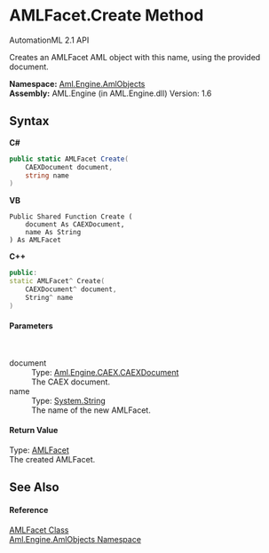 # AMLFacet.Create Method 
AutomationML 2.1 API 

Creates an AMLFacet AML object with this name, using the provided document.

**Namespace:**&nbsp;<a href="N_Aml_Engine_AmlObjects">Aml.Engine.AmlObjects</a><br />**Assembly:**&nbsp;AML.Engine (in AML.Engine.dll) Version: 1.6

## Syntax

**C#**<br />
``` C#
public static AMLFacet Create(
	CAEXDocument document,
	string name
)
```

**VB**<br />
``` VB
Public Shared Function Create ( 
	document As CAEXDocument,
	name As String
) As AMLFacet
```

**C++**<br />
``` C++
public:
static AMLFacet^ Create(
	CAEXDocument^ document, 
	String^ name
)
```


#### Parameters
&nbsp;<dl><dt>document</dt><dd>Type: <a href="T_Aml_Engine_CAEX_CAEXDocument">Aml.Engine.CAEX.CAEXDocument</a><br />The CAEX document.</dd><dt>name</dt><dd>Type: <a href="https://docs.microsoft.com/dotnet/api/system.string" target="_parent" rel="noopener noreferrer">System.String</a><br />The name of the new AMLFacet.</dd></dl>

#### Return Value
Type: <a href="T_Aml_Engine_AmlObjects_AMLFacet">AMLFacet</a><br />The created AMLFacet.

## See Also


#### Reference
<a href="T_Aml_Engine_AmlObjects_AMLFacet">AMLFacet Class</a><br /><a href="N_Aml_Engine_AmlObjects">Aml.Engine.AmlObjects Namespace</a><br />